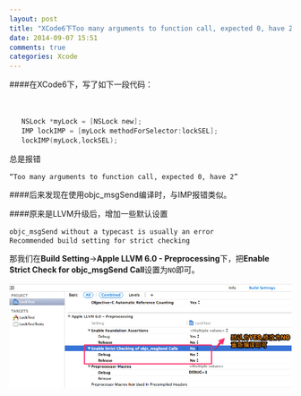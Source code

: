 ```yaml
---
layout: post
title: "XCode6下Too many arguments to function call, expected 0, have 2解决办法"
date: 2014-09-07 15:51
comments: true
categories: Xcode
---
```


####在XCode6下，写了如下一段代码：

``` objective-c


   NSLock *myLock = [NSLock new];
   IMP lockIMP = [myLock methodForSelector:lockSEL];
   lockIMP(myLock,lockSEL);
```
总是报错

    “Too many arguments to function call, expected 0, have 2”

<!--more-->
####后来发现在使用objc_msgSend编译时，与IMP报错类似。

####原来是LLVM升级后，增加一些默认设置
    
    objc_msgSend without a typecast is usually an error  
    Recommended build setting for strict checking

  那我们在**Build Setting**->**Apple LLVM 6.0 - Preprocessing**下，把**Enable Strict Check for objc_msgSend Call**设置为`NO`即可。
  
   ![image](/images/post/2014-09-07-xcode6-too-many-arguments-to-function-call-expected-0-have-2/xcode_build_error_process.png) 
